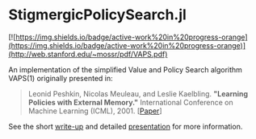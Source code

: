 # StigmergicPolicySearch.jl
[![https://img.shields.io/badge/active-work%20in%20progress-orange](https://img.shields.io/badge/active-work%20in%20progress-orange)](http://web.stanford.edu/~mossr/pdf/VAPS.pdf)

An implementation of the simplified Value and Policy Search algorithm VAPS(1) originally presented in:

> Leonid Peshkin, Nicolas Meuleau, and Leslie Kaelbling. **"Learning Policies with External Memory."** International Conference on Machine Learning (ICML), 2001. [[Paper](https://arxiv.org/pdf/cs/0103003.pdf)]

See the short [write-up](http://web.stanford.edu/~mossr/pdf/VAPS.pdf) and detailed [presentation](http://web.stanford.edu/~mossr/pdf/VAPS_presentation.pdf) for more information.

